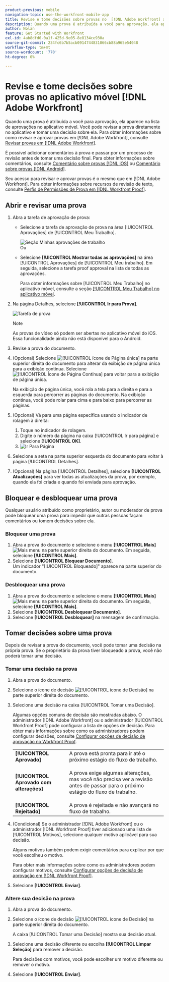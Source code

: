 ```yaml
---
product-previous: mobile
navigation-topic: use-the-workfront-mobile-app
title: Revise e tome decisões sobre provas no  [!DNL Adobe Workfront] aplicativo móvel
description: Quando uma prova é atribuída a você para aprovação, ela aparece na lista de aprovações no aplicativo móvel. Você pode revisar a prova diretamente no aplicativo e tomar uma decisão sobre ela.
author: Nolan
feature: Get Started with Workfront
exl-id: 4ab8dfd0-0a1f-425d-9e05-8e8134ce930a
source-git-commit: 234fc6b7b5acb0914744831066cb88a965e54048
workflow-type: tm+mt
source-wordcount: '770'
ht-degree: 0%

---
```


# Revise e tome decisões sobre provas no aplicativo móvel [!DNL Adobe Workfront]

Quando uma prova é atribuída a você para aprovação, ela aparece na lista de aprovações no aplicativo móvel. Você pode revisar a prova diretamente no aplicativo e tomar uma decisão sobre ela. Para obter informações sobre como revisar e aprovar provas em [!DNL Adobe Workfront], consulte [Revisar provas em [!DNL Adobe Workfront]](../../../review-and-approve-work/proofing/reviewing-proofs-within-workfront/review-proofs-in-wf.md).

É possível adicionar comentários à prova e passar por um processo de revisão antes de tomar uma decisão final. Para obter informações sobre comentários, consulte [Comentário sobre provas [!DNL iOS]](../../../workfront-basics/mobile-apps/using-the-workfront-mobile-app/comment-on-proofs-ios.md) ou [Comentário sobre provas [!DNL Android]](../../../workfront-basics/mobile-apps/using-the-workfront-mobile-app/comment-on-proofs-android.md).

Seu acesso para revisar e aprovar provas é o mesmo que em [!DNL Adobe Workfront]. Para obter informações sobre recursos de revisão de texto, consulte [Perfis de Permissões de Prova em [!DNL Workfront Proof]](../../../workfront-proof/wp-acct-admin/account-settings/proof-perm-profiles-in-wp.md).

## Abrir e revisar uma prova

1. Abra a tarefa de aprovação de prova:

   * Selecione a tarefa de aprovação de prova na área [!UICONTROL Aprovações] de [!UICONTROL Meu Trabalho].

     ![Seção Minhas aprovações de trabalho](assets/mobile-mywork-approvals-338x482.png)\
      Ou

   * Selecione **[!UICONTROL Mostrar todas as aprovações]** na área [!UICONTROL Aprovações] de [!UICONTROL Meu trabalho]. Em seguida, selecione a tarefa proof approval na lista de todas as aprovações.

     Para obter informações sobre [!UICONTROL Meu Trabalho] no aplicativo móvel, consulte a seção [[!UICONTROL Meu Trabalho] no aplicativo móvel](../../../workfront-basics/mobile-apps/using-the-workfront-mobile-app/my-work-section-mobile.md).

1. Na página Detalhes, selecione **[!UICONTROL Ir para Prova]**.

   ![Tarefa de prova](assets/mobile-prooftask1-338x516.png)

   >[!NOTE]
   >
   >As provas de vídeo só podem ser abertas no aplicativo móvel do iOS. Essa funcionalidade ainda não está disponível para o Android.

1. Revise a prova do documento.
1. (Opcional) Selecione ![[!UICONTROL ícone de Página única]](assets/mobile-proofpagingicon1-25x36.png) na parte superior direita do documento para alterar da exibição de página única para a exibição contínua. Selecione ![[!UICONTROL Ícone de Página Contínua]](assets/mobile-proofpagingicon2-25x25.png) para voltar para a exibição de página única.

   Na exibição de página única, você rola a tela para a direita e para a esquerda para percorrer as páginas do documento. Na exibição contínua, você pode rolar para cima e para baixo para percorrer as páginas.

1. (Opcional) Vá para uma página específica usando o indicador de rolagem à direita:

   1. Toque no indicador de rolagem.
   1. Digite o número da página na caixa [!UICONTROL Ir para página] e selecione **[!UICONTROL OK]**.
   1. ![Ir Para Página](assets/mobile-gotopage-350x224.png)

1. Selecione a seta na parte superior esquerda do documento para voltar à página [!UICONTROL Detalhes].
1. (Opcional) Na página [!UICONTROL Detalhes], selecione **[!UICONTROL Atualizações]** para ver todas as atualizações da prova, por exemplo, quando ela foi criada e quando foi enviada para aprovação.

## Bloquear e desbloquear uma prova

Qualquer usuário atribuído como proprietário, autor ou moderador de prova pode bloquear uma prova para impedir que outras pessoas façam comentários ou tomem decisões sobre ela.

### Bloquear uma prova

1. Abra a prova do documento e selecione o menu **[!UICONTROL Mais]** ![Mais menu](assets/mobile-verticalmoremenu-20x33.png) na parte superior direita do documento. Em seguida, selecione **[!UICONTROL Mais]**.
1. Selecione **[!UICONTROL Bloquear Documento]**.\
   Um indicador &quot;[!UICONTROL Bloqueado]&quot; aparece na parte superior do documento.

### Desbloquear uma prova

1. Abra a prova do documento e selecione o menu **[!UICONTROL Mais]** ![Mais menu](assets/mobile-verticalmoremenu-20x33.png) na parte superior direita do documento. Em seguida, selecione **[!UICONTROL Mais]**.
1. Selecione **[!UICONTROL Desbloquear Documento]**.
1. Selecione **[!UICONTROL Desbloquear]** na mensagem de confirmação.

## Tomar decisões sobre uma prova

Depois de revisar a prova do documento, você pode tomar uma decisão na própria prova. Se o proprietário da prova tiver bloqueado a prova, você não poderá tomar uma decisão.

### Tomar uma decisão na prova

1. Abra a prova do documento.
1. Selecione o ícone de decisão ![[!UICONTROL ícone de Decisão]](assets/mobile-proofcheckmarkdecisionicon-30x30.png) na parte superior direita do documento.
1. Selecione uma decisão na caixa [!UICONTROL Tomar uma Decisão].

   Algumas opções comuns de decisão são mostradas abaixo. O administrador [!DNL Adobe Workfront] ou o administrador [!UICONTROL Workfront Proof] pode configurar a lista de opções de decisão. Para obter mais informações sobre como os administradores podem configurar decisões, consulte [Configurar opções de decisão de aprovação no Workfront Proof](../../../workfront-proof/wp-acct-admin/account-settings/configure-approval-decision-in-wp.md).

   <table style="table-layout:auto"> 
    <col> 
    <col> 
    <tbody> 
     <tr> 
      <td role="rowheader"><strong>[!UICONTROL Aprovado]</strong></td> 
      <td>A prova está pronta para ir até o próximo estágio do fluxo de trabalho.</td> 
     </tr> 
     <tr> 
      <td role="rowheader"><strong>[!UICONTROL Aprovado com alterações]</strong></td> 
      <td> <p>A prova exige algumas alterações, mas você não precisa ver a revisão antes de passar para o próximo estágio do fluxo de trabalho.</p> </td> 
     </tr> 
     <tr> 
      <td role="rowheader"><strong>[!UICONTROL Rejeitado]</strong></td> 
      <td>A prova é rejeitada e não avançará no fluxo de trabalho.</td> 
     </tr> 
    </tbody> 
   </table>

1. (Condicional) Se o administrador [!DNL Adobe Workfront] ou o administrador [!DNL Workfront Proof] tiver adicionado uma lista de [!UICONTROL Motivos], selecione qualquer motivo aplicável para sua decisão.

   Alguns motivos também podem exigir comentários para explicar por que você escolheu o motivo.

   Para obter mais informações sobre como os administradores podem configurar motivos, consulte [Configurar opções de decisão de aprovação em [!DNL Workfront Proof]](../../../workfront-proof/wp-acct-admin/account-settings/configure-approval-decision-in-wp.md).

1. Selecione **[!UICONTROL Enviar]**.

### Altere sua decisão na prova

1. Abra a prova do documento.
1. Selecione o ícone de decisão ![[!UICONTROL ícone de Decisão]](assets/mobile-proofcheckmarkdecisionicon-30x30.png) na parte superior direita do documento.

   A caixa [!UICONTROL Tomar uma Decisão] mostra sua decisão atual.

1. Selecione uma decisão diferente ou escolha **[!UICONTROL Limpar Seleção]** para remover a decisão.

   Para decisões com motivos, você pode escolher um motivo diferente ou remover o motivo.

1. Selecione **[!UICONTROL Enviar]**.
